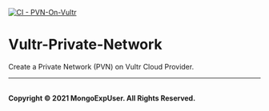 [![CI - PVN-On-Vultr](https://github.com/MongoExpUser/Vultr-Private-Network/actions/workflows/terraform.yml/badge.svg)](https://github.com/MongoExpUser/Vultr-Private-Network/actions/workflows/terraform.yml)


# Vultr-Private-Network
Create a Private Network (PVN) on Vultr Cloud Provider.

---
<br>
<strong> Copyright © 2021 MongoExpUser. All Rights Reserved. </strong>

